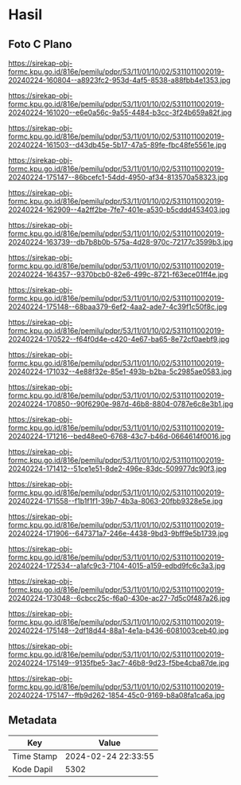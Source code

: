 # Hasil

## Foto C Plano

https://sirekap-obj-formc.kpu.go.id/816e/pemilu/pdpr/53/11/01/10/02/5311011002019-20240224-160804--a8923fc2-953d-4af5-8538-a88fbb4e1353.jpg

https://sirekap-obj-formc.kpu.go.id/816e/pemilu/pdpr/53/11/01/10/02/5311011002019-20240224-161020--e6e0a56c-9a55-4484-b3cc-3f24b659a82f.jpg

https://sirekap-obj-formc.kpu.go.id/816e/pemilu/pdpr/53/11/01/10/02/5311011002019-20240224-161503--d43db45e-5b17-47a5-89fe-fbc48fe5561e.jpg

https://sirekap-obj-formc.kpu.go.id/816e/pemilu/pdpr/53/11/01/10/02/5311011002019-20240224-175147--86bcefc1-54dd-4950-af34-813570a58323.jpg

https://sirekap-obj-formc.kpu.go.id/816e/pemilu/pdpr/53/11/01/10/02/5311011002019-20240224-162909--4a2ff2be-7fe7-401e-a530-b5cddd453403.jpg

https://sirekap-obj-formc.kpu.go.id/816e/pemilu/pdpr/53/11/01/10/02/5311011002019-20240224-163739--db7b8b0b-575a-4d28-970c-72177c3599b3.jpg

https://sirekap-obj-formc.kpu.go.id/816e/pemilu/pdpr/53/11/01/10/02/5311011002019-20240224-164357--9370bcb0-82e6-499c-8721-f63ece01ff4e.jpg

https://sirekap-obj-formc.kpu.go.id/816e/pemilu/pdpr/53/11/01/10/02/5311011002019-20240224-175148--68baa379-6ef2-4aa2-ade7-4c39f1c50f8c.jpg

https://sirekap-obj-formc.kpu.go.id/816e/pemilu/pdpr/53/11/01/10/02/5311011002019-20240224-170522--f64f0d4e-c420-4e67-ba65-8e72cf0aebf9.jpg

https://sirekap-obj-formc.kpu.go.id/816e/pemilu/pdpr/53/11/01/10/02/5311011002019-20240224-171032--4e88f32e-85e1-493b-b2ba-5c2985ae0583.jpg

https://sirekap-obj-formc.kpu.go.id/816e/pemilu/pdpr/53/11/01/10/02/5311011002019-20240224-170850--90f6290e-987d-46b8-8804-0787e6c8e3b1.jpg

https://sirekap-obj-formc.kpu.go.id/816e/pemilu/pdpr/53/11/01/10/02/5311011002019-20240224-171216--bed48ee0-6768-43c7-b46d-0664614f0016.jpg

https://sirekap-obj-formc.kpu.go.id/816e/pemilu/pdpr/53/11/01/10/02/5311011002019-20240224-171412--51ce1e51-8de2-496e-83dc-509977dc90f3.jpg

https://sirekap-obj-formc.kpu.go.id/816e/pemilu/pdpr/53/11/01/10/02/5311011002019-20240224-171558--f1b1f1f1-39b7-4b3a-8063-20fbb9328e5e.jpg

https://sirekap-obj-formc.kpu.go.id/816e/pemilu/pdpr/53/11/01/10/02/5311011002019-20240224-171906--647371a7-246e-4438-9bd3-9bff9e5b1739.jpg

https://sirekap-obj-formc.kpu.go.id/816e/pemilu/pdpr/53/11/01/10/02/5311011002019-20240224-172534--a1afc9c3-7104-4015-a159-edbd9fc6c3a3.jpg

https://sirekap-obj-formc.kpu.go.id/816e/pemilu/pdpr/53/11/01/10/02/5311011002019-20240224-173048--6cbcc25c-f6a0-430e-ac27-7d5c0f487a26.jpg

https://sirekap-obj-formc.kpu.go.id/816e/pemilu/pdpr/53/11/01/10/02/5311011002019-20240224-175148--2df18d44-88a1-4e1a-b436-6081003ceb40.jpg

https://sirekap-obj-formc.kpu.go.id/816e/pemilu/pdpr/53/11/01/10/02/5311011002019-20240224-175149--9135fbe5-3ac7-46b8-9d23-f5be4cba87de.jpg

https://sirekap-obj-formc.kpu.go.id/816e/pemilu/pdpr/53/11/01/10/02/5311011002019-20240224-175147--ffb9d262-1854-45c0-9169-b8a08fa1ca6a.jpg


## Metadata

| Key        | Value               |
| ---------- | ------------------- |
| Time Stamp | 2024-02-24 22:33:55 |
| Kode Dapil | 5302                |



